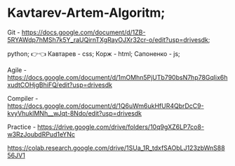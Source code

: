 # Kavtarev-Artem-Algoritm;

Git - https://docs.google.com/document/d/1ZB-5RYAWdp7hMSh7k5Y_raUQirnTXgRayOJXr32cr-o/edit?usp=drivesdk;

python;
👉👈
Кавтарев - css;
Корж - html;
Сапоненко - js;

Agile - https://docs.google.com/document/d/1mOMhn5PjUTb790bsN7hp78Gqlix6hxudtCOHjgBhiFQ/edit?usp=drivesdk

Compiler - 
https://docs.google.com/document/d/1Q6uWm6ukHfUR4QbrDcC9-kvyVhuklMNh__wJqt-8Ndo/edit?usp=drivesdk

Practice -
https://drive.google.com/drive/folders/10q9gXZ6LP7co8-w3RzJoubdRPud1eYNc

https://colab.research.google.com/drive/1SUa_1R_tdxfSAObLJ123zbWnS8856JV1
